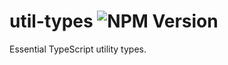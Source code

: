 # util-types ![NPM Version](https://img.shields.io/npm/v/util-ts-types)

Essential TypeScript utility types.
